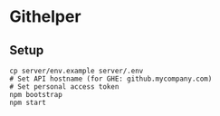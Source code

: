 # Githelper

## Setup

```
cp server/env.example server/.env
# Set API hostname (for GHE: github.mycompany.com)
# Set personal access token
npm bootstrap
npm start
```
